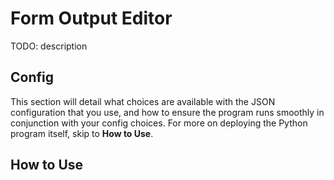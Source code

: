 # Form Output Editor

TODO: description

## Config

This section will detail what choices are available with the JSON configuration that you use,
and how to ensure the program runs smoothly in conjunction with your config choices. For
more on deploying the Python program itself, skip to **How to Use**.

## How to Use

